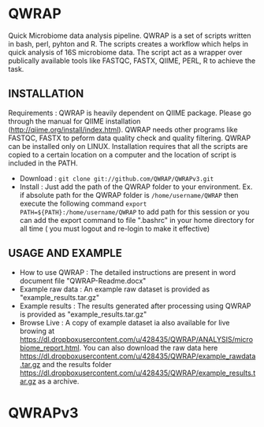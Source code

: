 QWRAP
=====

Quick Microbiome data analysis pipeline. QWRAP is a set of scripts written in bash, perl, pyhton and R. The scripts creates a workflow which helps in quick analysis of 16S microbiome data. The script act as a wrapper over publically available tools like FASTQC, FASTX, QIIME, PERL, R to achieve the task.

INSTALLATION
-----
Requirements : QWRAP is heavily dependent on QIIME package. Please go through the manual for QIIME installation (http://qiime.org/install/index.html). QWRAP needs other programs like FASTQC, FASTX to peform data quality check and quality filtering.
QWRAP can be installed only on LINUX. Installation requires that all the scripts are copied to a certain location on a computer and the location of script is included in the PATH.

* Download : ```git clone git://github.com/QWRAP/QWRAPv3.git```
* Install : Just add the path of the QWRAP folder to your environment. Ex. if absolute path for the QWRAP folder is ```/home/username/QWRAP```
then execute the following command ```export PATH=${PATH}:/home/username/QWRAP``` to add path for this session or you can add the export command to file ".bashrc" in your home directory for all time ( you must logout and re-login to make it effective)


USAGE AND EXAMPLE
-----
* How to use QWRAP : The detailed instructions are present in word document file "QWRAP-Readme.docx"
* Example raw data : An example raw dataset is provided as "example_results.tar.gz"
* Example results : The results generated after processing using QWRAP is provided as "example_results.tar.gz"
* Browse Live : A copy of example dataset ia also available for live browing at https://dl.dropboxusercontent.com/u/428435/QWRAP/ANALYSIS/microbiome_report.html. You can also download the raw data here https://dl.dropboxusercontent.com/u/428435/QWRAP/example_rawdata.tar.gz and the results folder https://dl.dropboxusercontent.com/u/428435/QWRAP/example_results.tar.gz as a archive.

# QWRAPv3
